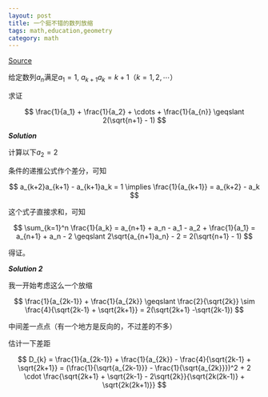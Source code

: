 ```yaml
---
layout: post
title: 一个挺不错的数列放缩
tags: math,education,geometry
category: math
---
```


[Source](https://www.bilibili.com/video/BV1hJjgzMEPR/?spm_id_from=333.1007.tianma.1-1-1.click&vd_source=2c3b1cf87d67c244536d57d4d5b68285)

给定数列$a_n$满足$a_1 = 1$, $a_{k+1}a_k = k+1$（$k = 1,2,\cdots$）

求证

$$
\frac{1}{a_1} + \frac{1}{a_2} + \cdots + \frac{1}{a_{n}} \geqslant 2(\sqrt{n+1} - 1)
$$

***Solution***

计算以下$a_2 = 2$

条件的递推公式作个差分，可知

$$
    a_{k+2}a_{k+1} - a_{k+1}a_k = 1 
    \implies \frac{1}{a_{k+1}} = a_{k+2} - a_k
$$

这个式子直接求和，可知

$$
    \sum_{k=1}^n \frac{1}{a_k} = a_{n+1} + a_n - a_1 - a_2 + \frac{1}{a_1} = a_{n+1} + a_n -  2
    \geqslant 2\sqrt{a_{n+1}a_n} - 2 = 2(\sqrt{n+1} - 1)
$$

得证。

***Solution 2***

我一开始考虑这么一个放缩

$$
    \frac{1}{a_{2k-1}} + \frac{1}{a_{2k}}
    \geqslant \frac{2}{\sqrt{2k}}
        \sim \frac{4}{\sqrt{2k-1} + \sqrt{2k+1}}
        = 2(\sqrt{2k+1} -\sqrt{2k-1})
$$

中间差一点点（有一个地方是反向的，不过差的不多）

估计一下差距

$$
    D_{k} = \frac{1}{a_{2k-1}} + \frac{1}{a_{2k}}
        - \frac{4}{\sqrt{2k-1} + \sqrt{2k+1}}
        = (\frac{1}{\sqrt{a_{2k-1}}} - \frac{1}{\sqrt{a_{2k}}})^2
            + 2 \cdot \frac{\sqrt{2k+1} + \sqrt{2k-1} - 2\sqrt{2k}}{\sqrt{2k(2k-1)} + \sqrt{2k(2k+1)}}
$$